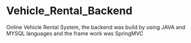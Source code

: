 # Vehicle_Rental_Backend
Online Vehicle Rental System, the backend was build by using JAVA and MYSQL languages and the frame work was SpringMVC
